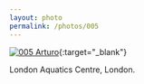 ```yaml
---
layout: photo
permalink: /photos/005
---
```


[![005 Arturo](https://c1.staticflickr.com/1/372/19063113859_94ab91d270_c.jpg)](https://www.flickr.com/photos/131440297@N08/19063113859/){:target="_blank"}

London Aquatics Centre, London.
